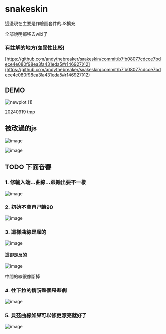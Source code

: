# snakeskin

這邊現在主要是作繪圖套件的JS擴充

全部說明都移去wiki了

### 有註解的地方(差異性比較)

[https://github.com/andythebreaker/snakeskin/commit/b7fb08077cdcce7bdece4e080f98ea3fa431eda5#r146927012](https://github.com/andythebreaker/snakeskin/commit/b7fb08077cdcce7bdece4e080f98ea3fa431eda5#r146927012)

## DEMO

![newplot (1)](https://github.com/user-attachments/assets/c48ab259-9ade-486e-a9b1-d4adab738e23)

20240919 tmp

## 被改過的js

![image](https://github.com/user-attachments/assets/698ac3ad-6bdc-438f-abb2-3c6e6a24c1aa)

![image](https://github.com/user-attachments/assets/d984c87d-4420-4a81-ac63-f3067c1b5d72)

## TODO 下面音響

### 1. 修輸入端...曲線...跟輸出要不一樣

![image](https://github.com/user-attachments/assets/1986de16-d8c6-4265-a87a-8e821f033fa3)


### 2. 初始不會自己轉90

![image](https://github.com/user-attachments/assets/ed483854-a8a4-49f2-b072-24ff8d242d8d)


### 3. 這樣曲線是順的

![image](https://github.com/user-attachments/assets/d872bc21-544c-4e9e-ae8d-349887578a64)

#### 這卻是反的

![image](https://github.com/user-attachments/assets/f484cecd-e4a2-4933-92a6-031417c35833)

中間的線很像斷掉

### 4. 往下拉的情況整個是悲劇

![image](https://github.com/user-attachments/assets/04d542bb-8ce0-4fd1-935f-7b19bc619ee7)


### 5. 貝茲曲線如果可以修更漂亮就好了

![image](https://github.com/user-attachments/assets/79214e80-86ea-4b39-be68-e9975d3045a0)
